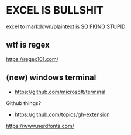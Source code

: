 # EXCEL IS BULLSHIT 

excel to markdown/plaintext is SO FKING STUPID

## wtf is regex

https://regex101.com/



## (new) windows terminal 
- https://github.com/microsoft/terminal



Github things?
- https://github.com/topics/gh-extension



https://www.nerdfonts.com/

